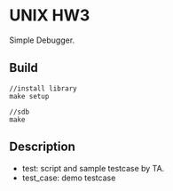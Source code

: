 # UNIX HW3
Simple Debugger.
## Build
```
//install library
make setup

//sdb
make
```

## Description
* test: script and sample testcase by TA.
* test_case: demo testcase